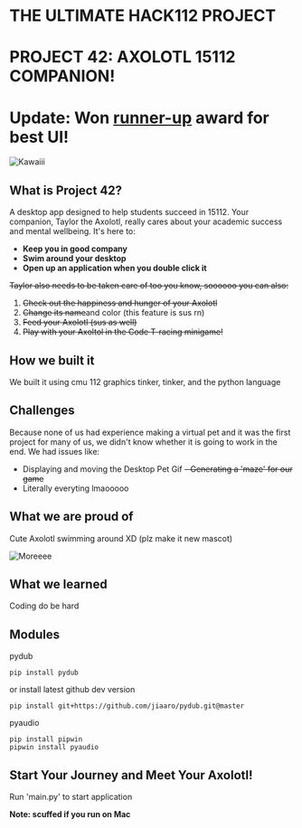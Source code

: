# THE ULTIMATE HACK112 PROJECT
# PROJECT 42: AXOLOTL 15112 COMPANION!
# Update: Won [runner-up](https://cdn-uploads.piazza.com/paste/jj39vyg7RoIu/bdf6ca4a836c7d419f454aa07472f8b44ada82649793ea3c6b4d5ee2952e18cc/Hack112_F21_Closing_Ceremony.pdf) award for best UI!

![Kawaiii](https://i.imgur.com/Jlwpm0Z.jpg)

## What is Project 42?
A desktop app designed to help students succeed in 15112. Your companion, Taylor the Axolotl,
really cares about your academic success and mental wellbeing. It's here to:
* **Keep you in good company**
* **Swim around your desktop** 
* **Open up an application when you double click it**

~~Taylor also needs to be taken care of too you know, soooooo you can also:~~
1. ~~Check out the happiness and hunger of your Axolotl~~
2. ~~Change its name~~and color (this feature is sus rn)
3. ~~Feed your Axolotl (sus as well)~~
4. ~~Play with your Axoltol in the Code T-racing minigame!~~

## How we built it
We built it using cmu 112 graphics tinker, tinker, and the python language

## Challenges
Because none of us had experience making a virtual pet and it was the first project for many of us, we didn't know whether it is going to work in the end. We had issues like:
- Displaying and moving the Desktop Pet Gif
~~- Generating a 'maze' for our game~~
- Literally everyting lmaooooo

## What we are proud of

Cute Axolotl swimming around XD (plz make it new mascot)

![Moreeee](https://i.imgur.com/Nas4ZQ3.gif)

## What we learned

Coding do be hard

## Modules

pydub
```
pip install pydub
```
or install latest github dev version
```
pip install git+https://github.com/jiaaro/pydub.git@master
```

pyaudio
```
pip install pipwin 
pipwin install pyaudio
```

## Start Your Journey and Meet Your Axolotl!
Run 'main.py' to start application

**Note: scuffed if you run on Mac**
